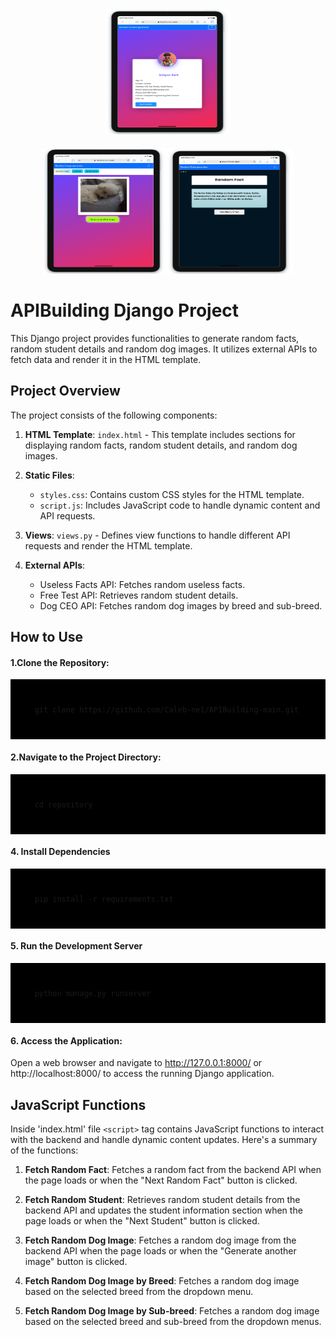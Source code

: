 
<div style="display: flex; flex-direction: column; align-items: center;">
    <div style="margin-bottom: 20px;">
        <img src="/static/images/random-student-page.png" alt="Random student Page" width="200" height="200">
    </div>
    <div style="display: flex; justify-content: center;">
        <div style="flex: 1;">
            <img src="/static/images/random-dog-page.png" alt="Image 1" width="200" height="200">
        </div>
        <div style="flex: 1;">
            <img src="/static/images/random-fact-page.png" alt="Image 2" width="200" height="200">
        </div>
    </div>
</div>

# APIBuilding Django Project

This Django project provides functionalities to generate random facts, random student details and random dog images. It utilizes external APIs to fetch data and render it in the HTML template.

## Project Overview

The project consists of the following components:

1. **HTML Template**: `index.html` - This template includes sections for displaying random facts, random student details, and random dog images.

2. **Static Files**:
   - `styles.css`: Contains custom CSS styles for the HTML template.
   - `script.js`: Includes JavaScript code to handle dynamic content and API requests.

3. **Views**: `views.py` - Defines view functions to handle different API requests and render the HTML template.

4. **External APIs**:
   - Useless Facts API: Fetches random useless facts.
   - Free Test API: Retrieves random student details.
   - Dog CEO API: Fetches random dog images by breed and sub-breed.

## How to Use

#### 1.Clone the Repository:
<div style="background-color: black; padding: 10px;">
    <pre><code>
    git clone https://github.com/Caleb-ne1/APIBuilding-main.git
    </code></pre>
</div>

#### 2.Navigate to the Project Directory:
<div style="background-color: black; padding: 10px;">
    <pre><code>
    cd repository
    </code></pre>
</div>

#### 4. Install Dependencies
<div style="background-color: black; padding: 10px;">
    <pre><code>
    pip install -r requirements.txt
    </code></pre>
</div>

#### 5. Run the Development Server
<div style="background-color: black; padding: 10px;">
    <pre><code>
    python manage.py runserver
    </code></pre>
</div>

#### 6. Access the Application:
Open a web browser and navigate to http://127.0.0.1:8000/ or http://localhost:8000/ to access the running Django application.

## JavaScript Functions

Inside 'index.html' file `<script>` tag  contains JavaScript functions to interact with the backend and handle dynamic content updates. Here's a summary of the functions:

1. **Fetch Random Fact**: Fetches a random fact from the backend API when the page loads or when the "Next Random Fact" button is clicked.

2. **Fetch Random Student**: Retrieves random student details from the backend API and updates the student information section when the page loads or when the "Next Student" button is clicked.

3. **Fetch Random Dog Image**: Fetches a random dog image from the backend API when the page loads or when the "Generate another image" button is clicked.

4. **Fetch Random Dog Image by Breed**: Fetches a random dog image based on the selected breed from the dropdown menu.

5. **Fetch Random Dog Image by Sub-breed**: Fetches a random dog image based on the selected breed and sub-breed from the dropdown menus.

